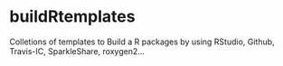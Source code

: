 buildRtemplates
===============

Colletions of templates to Build a R packages by using RStudio, Github, Travis-IC, SparkleShare, roxygen2...
